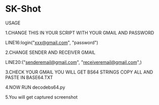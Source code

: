 # SK-Shot


USAGE

1.CHANGE THIS IN YOUR SCRIPT WITH YOUR GMAIL AND PASSWORD 

LINE16:login("xxx@gmail.com", "password") 

2.CHANGE SENDER AND RECEIVER GMAIL

LINE20:("senderemail@gmail.com", "receiveremail@gmail.com",)

3.CHECK YOUR GMAIL YOU WILL GET BS64 STRINGS COPY ALL AND  PASTE IN BASE64.TXT

4.NOW RUN decodebs64.py 

5.You will get captured screenshot
